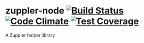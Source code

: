# zuppler-node [![Build Status](https://travis-ci.org/zuppler/zuppler-node.svg?branch=master)](https://travis-ci.org/zuppler/zuppler-node) [![Code Climate](https://codeclimate.com/github/zuppler/zuppler-node/badges/gpa.svg)](https://codeclimate.com/github/zuppler/zuppler-node) [![Test Coverage](https://codeclimate.com/github/zuppler/zuppler-node/badges/coverage.svg)](https://codeclimate.com/github/zuppler/zuppler-node/coverage)
A Zuppler helper library
